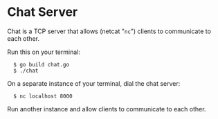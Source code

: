 # Chat Server

Chat is a TCP server that allows (netcat "`nc`") clients to communicate to each other.

Run this on your terminal:
```
  $ go build chat.go
  $ ./chat
```

On a separate instance of your terminal, dial the chat server:
```
  $ nc localhost 8000
```

Run another instance and allow clients to communicate to each other.
